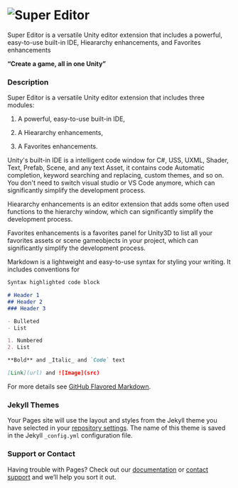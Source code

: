 # ![Super Editor](https://github.com/UnitySuperEditor/SuperEditor/blob/master/SuperEditorLogo.jpg)
Super Editor is a versatile Unity editor extension that includes a powerful, easy-to-use built-in IDE, Hieararchy enhancements, and Favorites enhancements

**“Create a game, all in one Unity”**

### Description

Super Editor is a versatile Unity editor extension that includes three modules: 

1. A powerful, easy-to-use built-in IDE, 

2. A Hieararchy enhancements,

3. A Favorites enhancements.

Unity's built-in IDE is a intelligent code window for C#, USS, UXML, Shader, Text, Prefab, Scene, and any text Asset, it contains code Automatic completion, keyword searching and replacing, custom themes, and so on. You don't need to switch visual studio or VS Code anymore, which can significantly simplify the development process.

Hieararchy enhancements is an editor extension that adds some often used functions to the hierarchy window, which can significantly simplify the development process.

Favorites enhancements is a favorites panel for Unity3D to list all your favorites assets or scene gameobjects in your project, which can significantly simplify the development process.


Markdown is a lightweight and easy-to-use syntax for styling your writing. It includes conventions for

```markdown
Syntax highlighted code block

# Header 1
## Header 2
### Header 3

- Bulleted
- List

1. Numbered
2. List

**Bold** and _Italic_ and `Code` text

[Link](url) and ![Image](src)
```

For more details see [GitHub Flavored Markdown](https://guides.github.com/features/mastering-markdown/).

### Jekyll Themes

Your Pages site will use the layout and styles from the Jekyll theme you have selected in your [repository settings](https://github.com/UnitySuperEditor/SuperEditor/settings). The name of this theme is saved in the Jekyll `_config.yml` configuration file.

### Support or Contact

Having trouble with Pages? Check out our [documentation](https://docs.github.com/categories/github-pages-basics/) or [contact support](https://github.com/contact) and we’ll help you sort it out.
